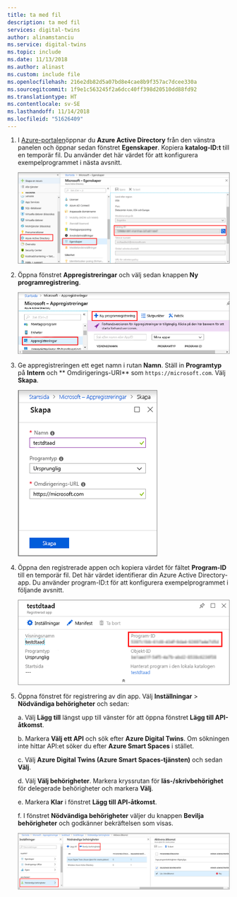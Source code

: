 ```yaml
---
title: ta med fil
description: ta med fil
services: digital-twins
author: alinamstanciu
ms.service: digital-twins
ms.topic: include
ms.date: 11/13/2018
ms.author: alinast
ms.custom: include file
ms.openlocfilehash: 216e2db82d5a07bd8e4cae8b9f357ac7dcee330a
ms.sourcegitcommit: 1f9e1c563245f2a6dcc40ff398d20510dd88fd92
ms.translationtype: HT
ms.contentlocale: sv-SE
ms.lasthandoff: 11/14/2018
ms.locfileid: "51626409"
---
```

1. I [Azure-portalen](https://portal.azure.com)öppnar du **Azure Active Directory** från den vänstra panelen och öppnar sedan fönstret **Egenskaper**. Kopiera **katalog-ID:t** till en temporär fil. Du använder det här värdet för att konfigurera exempelprogrammet i nästa avsnitt.

    ![ID för Azure Active Directory-katalog](./media/digital-twins-permissions/aad-app-reg-tenant.png)

1. Öppna fönstret **Appregistreringar** och välj sedan knappen **Ny programregistrering**.

    ![Fönstret Appregistreringar](./media/digital-twins-permissions/aad-app-reg-start.png)

1. Ge appregistreringen ett eget namn i rutan **Namn**. Ställ in **Programtyp** på **Intern** och  **	Omdirigerings-URI** som `https://microsoft.com`. Välj **Skapa**.

    ![Skapa fönster](./media/digital-twins-permissions/aad-app-reg-create.png)

1. Öppna den registrerade appen och kopiera värdet för fältet **Program-ID** till en temporär fil. Det här värdet identifierar din Azure Active Directory-app. Du använder program-ID:t för att konfigurera exempelprogrammet i följande avsnitt.

    ![ID för Azure Active Directory-programmet](./media/digital-twins-permissions/aad-app-reg-app-id.png)

1. Öppna fönstret för registrering av din app. Välj **Inställningar** > **Nödvändiga behörigheter** och sedan:

   a. Välj **Lägg till** längst upp till vänster för att öppna fönstret **Lägg till API-åtkomst**.

   b. Markera **Välj ett API** och sök efter **Azure Digital Twins**. Om sökningen inte hittar API:et söker du efter **Azure Smart Spaces** i stället.

   c. Välj **Azure Digital Twins (Azure Smart Spaces-tjänsten)** och sedan **Välj**.

   d. Välj **Välj behörigheter**. Markera kryssrutan för **läs-/skrivbehörighet** för delegerade behörigheter och markera **Välj**.

   e. Markera **Klar** i fönstret **Lägg till API-åtkomst**.

   f. I fönstret **Nödvändiga behörigheter** väljer du knappen **Bevilja behörigheter** och godkänner bekräftelsen som visas.

      ![Fönstret Nödvändiga behörigheter](./media/digital-twins-permissions/aad-app-req-permissions.png)
